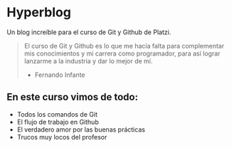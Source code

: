 # Hyperblog
Un blog increíble para el curso de Git y Github de Platzi.
>El curso de Git y Github es lo que me hacía falta para complementar mis conocimientos y mi carrera como programador, para así lograr lanzarme a la industria y dar lo mejor de mí.
>  - Fernando Infante

## En este curso vimos de todo:
* Todos los comandos de Git
* El flujo de trabajo en Github
* El verdadero amor por las buenas prácticas
* Trucos muy locos del profesor